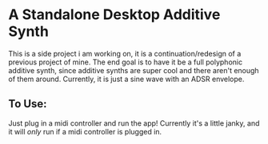 # A Standalone Desktop Additive Synth

This is a side project i am working on, it is a continuation/redesign of a previous project of mine. The end goal is to have it be a full polyphonic additive synth, since additive synths are super cool and there aren't enough of them around. Currently, it is just a sine wave with an ADSR envelope.

## To Use:

Just plug in a midi controller and run the app! Currently it's a little janky, and it will *only* run if a midi controller is plugged in.
